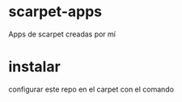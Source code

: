 # scarpet-apps
Apps de scarpet creadas por mí

# instalar
configurar este repo en el carpet con el comando 

